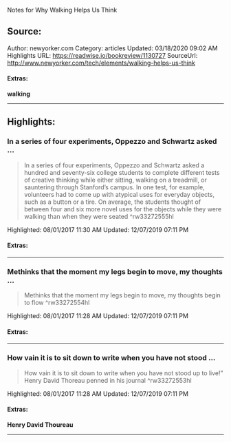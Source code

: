 Notes for Why Walking Helps Us Think

## Source:
Author: newyorker.com
Category: articles
Updated: 03/18/2020 09:02 AM
Highlights URL: https://readwise.io/bookreview/1130727
SourceUrl: http://www.newyorker.com/tech/elements/walking-helps-us-think


#### Extras:
**walking**



 
-----
 ## Highlights:

### In a series of four experiments, Oppezzo and Schwartz asked ...
>In a series of four experiments, Oppezzo and Schwartz asked a hundred and seventy-six college students to complete different tests of creative thinking while either sitting, walking on a treadmill, or sauntering through Stanford’s campus. In one test, for example, volunteers had to come up with atypical uses for everyday objects, such as a button or a tire. On average, the students thought of between four and six more novel uses for the objects while they were walking than when they were seated ^rw33272555hl


Highlighted: 08/01/2017 11:30 AM
Updated: 12/07/2019 07:11 PM


#### Extras:





------

### Methinks that the moment my legs begin to move, my thoughts ...
>Methinks that the moment my legs begin to move, my thoughts begin to flow ^rw33272554hl


Highlighted: 08/01/2017 11:28 AM
Updated: 12/07/2019 07:11 PM


#### Extras:





------

### How vain it is to sit down to write when you have not stood ...
>How vain it is to sit down to write when you have not stood up to live!” Henry David Thoreau penned in his journal ^rw33272553hl


Highlighted: 08/01/2017 11:28 AM
Updated: 12/07/2019 07:11 PM


#### Extras:
**Henry David Thoureau**




------

